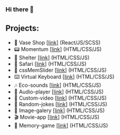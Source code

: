 ### Hi there 👋

## Projects:
- :amphora: Vase Shop [[link](https://ywvv.github.io/vase-shop/)] (React/JS/SCSS)
- :pager: Momentum [[link](https://ywvv.github.io/momentum/)] (HTML/CSS/JS)
- :dog: Shelter [[link](https://ywvv.github.io/shelter/)] (HTML/CSS/JS)
- :giraffe: Safari [[link](https://ywvv.github.io/Safari/)] (HTML/CSS/JS)
- :hatched_chick: cssMemSlider [[link](https://ywvv.github.io/cssMemSlider/cssMemSlider/)] (HTML/CSS/JS)
- :keyboard: Virtual Keyboard [[link](https://ywvv.github.io/virtual-keyboard/)] (HTML/CSS/JS)
- :notes: Eco-sounds [[link](https://ywvv.github.io/JS30/eco-sounds/)] (HTML/CSS/JS)
- :musical_note: Audio-player [[link](https://ywvv.github.io/JS30/audio-player/)] (HTML/CSS/JS)
- :vhs: Custom-video [[link](https://ywvv.github.io/JS30/custom-video/)] (HTML/CSS/JS)
- :ledger: Random-jokes [[link](https://ywvv.github.io/JS30/random-jokes/)] (HTML/CSS/JS)
- :sunrise: Image-galery [[link](https://ywvv.github.io/JS30/image-galery/)] (HTML/CSS/JS)
- :clapper: Movie-app [[link](https://ywvv.github.io/JS30/movie-app/)] (HTML/CSS/JS)
- :paw_prints: Memory-game [[link](https://ywvv.github.io/JS30/memory-game/)] (HTML/CSS/JS)
